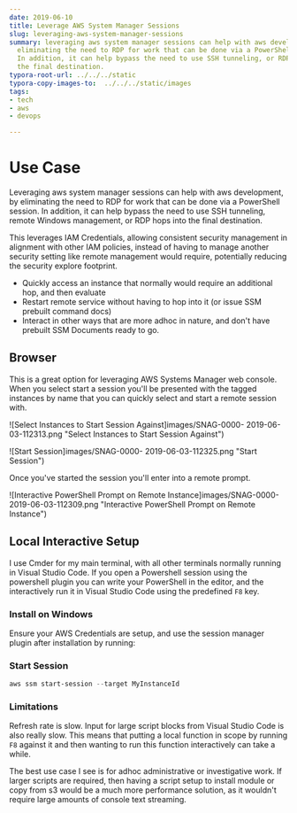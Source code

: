 ```yaml
---
date: 2019-06-10
title: Leverage AWS System Manager Sessions
slug: leveraging-aws-system-manager-sessions
summary: leveraging aws system manager sessions can help with aws development, by
  eliminating the need to RDP for work that can be done via a PowerShell session.
  In addition, it can help bypass the need to use SSH tunneling, or RDP hops into
  the final destination.
typora-root-url: ../../../static
typora-copy-images-to:  ../../../static/images
tags:
- tech
- aws
- devops

---
```

# Use Case

Leveraging aws system manager sessions can help with aws development, by eliminating the need to RDP for work that can be done via a PowerShell session. In addition, it can help bypass the need to use SSH tunneling, remote Windows management, or RDP hops into the final destination.

This leverages IAM Credentials, allowing consistent security management in alignment with other IAM policies, instead of having to manage another security setting like remote management would require, potentially reducing the security explore footprint.

* Quickly access an instance that normally would require an additional hop, and then evaluate
* Restart remote service without having to hop into it (or issue SSM prebuilt command docs)
* Interact in other ways that are more adhoc in nature, and don't have prebuilt SSM Documents ready to go.

## Browser

This is a great option for leveraging AWS Systems Manager web console. When you select start a session you'll be presented with the tagged instances by name that you can quickly select and start a remote session with.

![Select Instances to Start Session Against]images/SNAG-0000- 2019-06-03-112313.png "Select Instances to Start Session Against")

![Start Session]images/SNAG-0000- 2019-06-03-112325.png "Start Session")

Once you've started the session you'll enter into a remote prompt.

![Interactive PowerShell Prompt on Remote Instance]images/SNAG-0000- 2019-06-03-112309.png "Interactive PowerShell Prompt on Remote Instance")

## Local Interactive Setup

I use Cmder for my main terminal, with all other terminals normally running in Visual Studio Code. If you open a Powershell session using the powershell plugin you can write your PowerShell in the editor, and the interactively run it in Visual Studio Code using the predefined `F8` key.

### Install on Windows

<script src="https://gist.github.com/sheldonhull/d2c4b009e7da1845081327121a61a05c.js"></script>

Ensure your AWS Credentials are setup, and use the session manager plugin after installation by running:

### Start Session

```powershell
aws ssm start-session --target MyInstanceId
```

### Limitations

Refresh rate is slow. Input for large script blocks from Visual Studio Code is also really slow. This means that putting a local function in scope by running `F8` against it and then wanting to run this function interactively can take a while.

The best use case I see is for adhoc administrative or investigative work. If larger scripts are required, then having a script setup to install module or copy from s3 would be a much more performance solution, as it wouldn't require large amounts of console text streaming.
